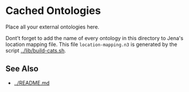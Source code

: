 # Cached Ontologies

Place all your external ontologies here. 

Dont't forget to add the name of every ontology in this directory to
Jena's location mapping file. This file `location-mapping.n3` is generated
by the script [../lib/build-cats.sh]().

## See Also

- [../README.md]()

